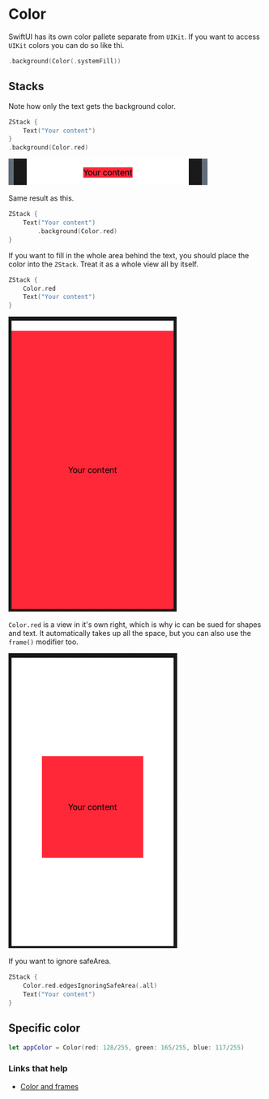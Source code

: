 # Color

SwiftUI has its own color pallete separate from `UIKit`. If you want to access `UIKit` colors you can do so like thi.

```swift
.background(Color(.systemFill))
```

## Stacks

Note how only the text gets the background color.

```swift
ZStack {
    Text("Your content")
}
.background(Color.red)
```

![](images/1.png)

Same result as this.

```swift
ZStack {
    Text("Your content")
        .background(Color.red)
}
```

If you want to fill in the whole area behind the text, you should place the color into the `ZStack`. Treat it as a whole view all by itself.

```swift
ZStack {
    Color.red
    Text("Your content")
}
```

![](images/2.png)

`Color.red` is a view in it's own right, which is why ic can be sued for shapes and text. It automatically takes up all the space, but you can also use the `frame()` modifier too.

![](images/3.png)

If you want to ignore safeArea.

```swift
ZStack {
    Color.red.edgesIgnoringSafeArea(.all)
    Text("Your content")
}
```

## Specific color

```swift
let appColor = Color(red: 128/255, green: 165/255, blue: 117/255)
```


### Links that help

- [Color and frames](https://www.hackingwithswift.com/books/ios-swiftui/colors-and-frames)
